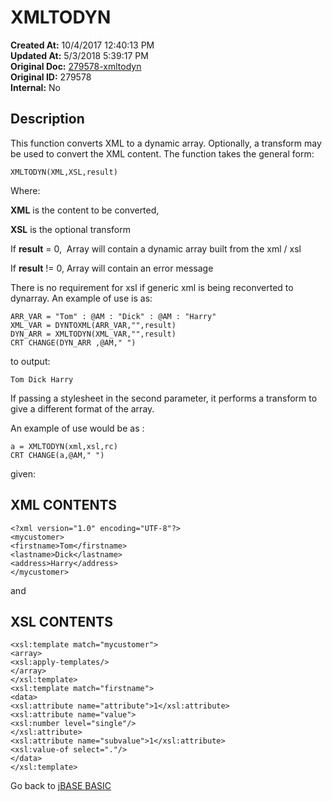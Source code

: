 # XMLTODYN

**Created At:** 10/4/2017 12:40:13 PM  
**Updated At:** 5/3/2018 5:39:17 PM  
**Original Doc:** [279578-xmltodyn](https://docs.jbase.com/36868-jbase-basic/279578-xmltodyn)  
**Original ID:** 279578  
**Internal:** No  

## Description

This function converts XML to a dynamic array. Optionally, a transform may be used to convert the XML content. The function takes the general form:

```
XMLTODYN(XML,XSL,result)
```

Where:

**XML** is the content to be converted,

**XSL** is the optional transform

If **result** = 0,  Array will contain a dynamic array built from the xml / xsl

If **result** != 0, Array will contain an error message

There is no requirement for xsl if generic xml is being reconverted to dynarray. An example of use is as:

```
ARR_VAR = "Tom" : @AM : "Dick" : @AM : "Harry"
XML_VAR = DYNTOXML(ARR_VAR,"",result)
DYN_ARR = XMLTODYN(XML_VAR,"",result)
CRT CHANGE(DYN_ARR ,@AM," ")
```

to output:

```
Tom Dick Harry
```

If passing a stylesheet in the second parameter, it performs a transform to give a different format of the array.

An example of use would be as :

```
a = XMLTODYN(xml,xsl,rc)
CRT CHANGE(a,@AM," ")
```

given:

## XML CONTENTS

```
<?xml version="1.0" encoding="UTF-8"?>
<mycustomer>
<firstname>Tom</firstname>
<lastname>Dick</lastname>
<address>Harry</address>
</mycustomer>
```

and

## XSL CONTENTS

```
<xsl:template match="mycustomer">
<array>
<xsl:apply-templates/>
</array>
</xsl:template>
<xsl:template match="firstname">
<data>
<xsl:attribute name="attribute">1</xsl:attribute>
<xsl:attribute name="value">
<xsl:number level="single"/>
</xsl:attribute>
<xsl:attribute name="subvalue">1</xsl:attribute>
<xsl:value-of select="."/>
</data>
</xsl:template>
```

Go back to [jBASE BASIC](./../README.md)
